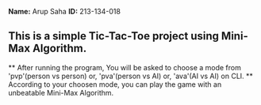 **Name:** Arup Saha
**ID:** 213-134-018

## This is a simple Tic-Tac-Toe project using Mini-Max Algorithm. 

  ** After running the program, You will be asked to choose a mode from 'pvp'(person vs person) or, 'pva'(person vs AI) or, 'ava'(AI vs AI) on CLI. 
  ** According to your choosen mode, you can play the game with an unbeatable Mini-Max Algorithm. 
